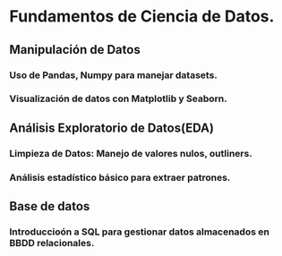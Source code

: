 # Fundamentos de Ciencia de Datos.

## Manipulación de Datos

### Uso de Pandas, Numpy para manejar datasets.

### Visualización de datos con Matplotlib y Seaborn. 


## Análisis Exploratorio de Datos(EDA)

### Limpieza de Datos: Manejo de valores nulos, outliners. 

### Análisis estadístico básico para extraer patrones. 


## Base de datos

### Introduccioón a SQL para gestionar datos almacenados en BBDD relacionales. 
